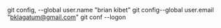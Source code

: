 git config, --global user.name "brian kibet"
git config--global user.email
"bklagatum@gmail.com"
git conf --logon
